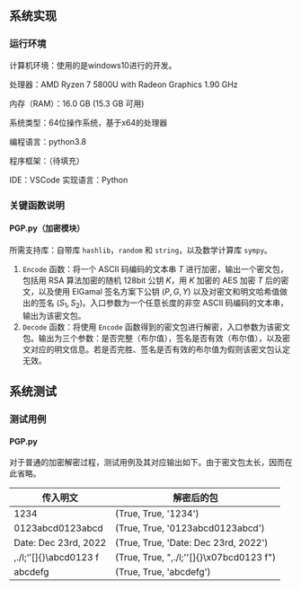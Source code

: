 ## 系统实现

### 运行环境

计算机环境：使用的是windows10进行的开发。 

处理器：AMD Ryzen 7 5800U with Radeon Graphics 1.90 GHz

内存（RAM）：16.0 GB (15.3 GB 可用)

 系统类型：64位操作系统，基于x64的处理器

编程语言：python3.8

程序框架：（待填充）

IDE：VSCode 实现语言：Python


### 关键函数说明

#### PGP.py（加密模块）

所需支持库：自带库 ```hashlib```，```random``` 和 ```string```，以及数学计算库 ```sympy```。

1. ```Encode``` 函数：将一个 ASCII 码编码的文本串 $T$ 进行加密，输出一个密文包，包括用 RSA 算法加密的随机 128bit 公钥 $K$，用 $K$ 加密的 AES 加密 $T$ 后的密文，以及使用 ElGamal 签名方案下公钥 $(P,G,Y)$ 以及对密文和明文哈希值做出的签名 $(S_1,S_2)$。入口参数为一个任意长度的非空 ASCII 码编码的文本串，输出为该密文包。
2. ```Decode``` 函数：将使用 ```Encode``` 函数得到的密文包进行解密，入口参数为该密文包。输出为三个参数：是否完整（布尔值），签名是否有效（布尔值），以及密文对应的明文信息。若是否完胜、签名是否有效的布尔值为假则该密文包认定无效。



## 系统测试

### 测试用例

#### PGP.py

对于普通的加密解密过程，测试用例及其对应输出如下。由于密文包太长，因而在此省略。

| 传入明文               | 解密后的包                               |
| ---------------------- | ---------------------------------------- |
| 1234                   | (True, True, '1234')                     |
| 0123abcd0123abcd       | (True, True, '0123abcd0123abcd')         |
| Date: Dec 23rd, 2022   | (True, True, 'Date: Dec 23rd, 2022')     |
| ,./l;‘’[]{}\abcd0123 f | (True, True, ",./l;''[]{}\x07bcd0123 f") |
| abcdefg                | (True, True, 'abcdefg')                  |
